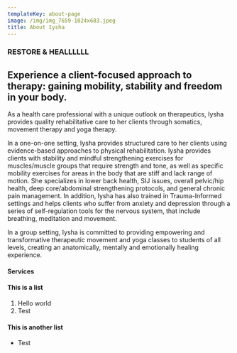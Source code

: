 ```yaml
---
templateKey: about-page
image: /img/img_7659-1024x683.jpeg
title: About Iysha
---
```


### RESTORE & HEALLLLLL


## Experience a client-focused approach to therapy: gaining mobility, stability and freedom in your body. 
As a health care professional with a unique outlook on therapeutics, Iysha provides quality rehabilitative care to her clients through somatics, movement therapy and yoga therapy.

In a one-on-one setting, Iysha provides structured care to her clients using evidence-based approaches to physical rehabilitation. Iysha provides clients with stability and mindful strengthening exercises for muscles/muscle groups that require strength and tone, as well as specific mobility exercises for areas in the body that are stiff and lack range of motion. She specializes in lower back health, SIJ issues, overall pelvic/hip health, deep core/abdominal strengthening protocols, and general chronic pain management. In addition, Iysha has also trained in Trauma-Informed settings and helps clients who suffer from anxiety and depression through a series of self-regulation tools for the nervous system, that include breathing, meditation and movement.

In a group setting, Iysha is committed to providing empowering and transformative therapeutic movement and yoga classes to students of all levels, creating an anatomically, mentally and emotionally healing experience.

#### Services






#### This is a list

1. Hello world
2. Test

#### This is another list

* Test
